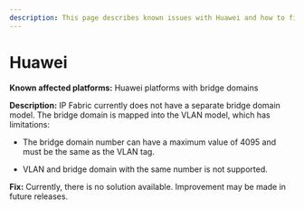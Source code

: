 ```yaml
---
description: This page describes known issues with Huawei and how to fix them.
---
```


# Huawei

**Known affected platforms:** Huawei platforms with bridge domains

**Description:** IP Fabric currently does not have a separate bridge domain
model. The bridge domain is mapped into the VLAN model, which has limitations:

- The bridge domain number can have a maximum value of 4095 and must be the same
  as the VLAN tag.

- VLAN and bridge domain with the same number is not supported.

**Fix:** Currently, there is no solution available. Improvement may be made in
future releases.
